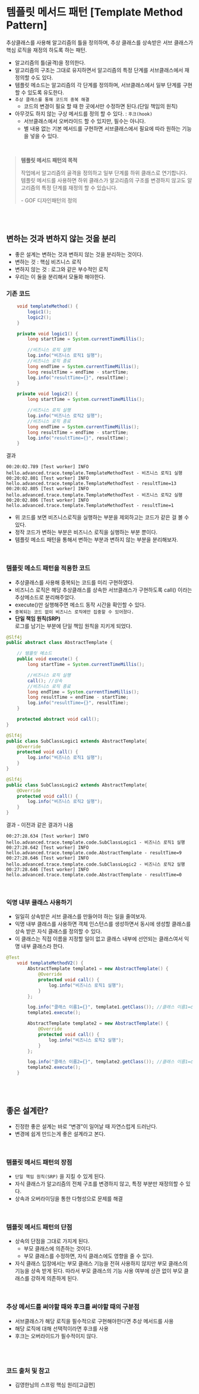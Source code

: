 # 템플릿 메서드 패턴 \[Template Method Pattern\]
추상클래스를 사용해 알고리즘의 틀을 정의하며, 추상 클래스를 상속받은 서브 클래스가 핵심 로직을 재정의 하도록 하는 패턴.

- 알고리즘의 틀(골격)을 정의한다.
- 알고리즘의 구조는 그대로 유지하면서 알고리즘의 특정 단계를 서브클래스에서 재정의할 수도 있다.
-  템플릿 메소드는 알고리즘의 각 단계를 정의하며, 서브클래스에서 일부 단계를 구현할 수 있도록 유도한다.
- `추상 클래스를 통해 코드의 중복 해결`
    - 코드의 변경이 필요 할 때 한 곳에서만 수정하면 된다.(단일 책임의 원칙)
- 아무것도 하지 않는 구상 메서드를 정의 할 수 있다. : `후크(hook)`
    - 서브클래스에서 오버라이드 할 수 있지만, 필수는 아니다.
    - 별 내용 없는 기본 메서드를 구현하면 서브클래스에서 필요에 따라 원하는 기능을 넣을 수 있다.


<br/>


> **템플릿 메서드 패턴의 목적**
> 
> 작업에서 알고리즘의 골격을 정의하고 일부 단계를 하위 클래스로 연기합니다.   
> 템플릿 메서드를 사용하면 하위 클래스가 알고리즘의 구조를 변경하지 않고도 알고리즘의 특정 단계를 재정의 할 수 있습니다.  
> 
> \- GOF 디자인패턴의 정의

  
<br/>
<br/>


## 변하는 것과 변하지 않는 것을 분리

- 좋은 설계는 변하는 것과 변하지 않는 것을 분리하는 것이다.  
- 변하는 것 : 핵심 비즈니스 로직
- 변하지 않는 것 : 로그와 같은 부수적인 로직
- 우리는 이 둘을 분리해서 모듈화 해야한다.

### 기존 코드
``` java
    void templateMethod() {
        logic1();
        logic2();
    }

    private void logic1() {
        long startTime = System.currentTimeMillis();

        //비즈니스 로직 실행
        log.info("비즈니스 로직1 실행");
        //비즈니스 로직 종료
        long endTime = System.currentTimeMillis();
        long resultTime = endTime - startTime;
        log.info("resultTime={}", resultTime);
    }

    private void logic2() {
        long startTime = System.currentTimeMillis();

        //비즈니스 로직 실행
        log.info("비즈니스 로직2 실행");
        //비즈니스 로직 종료
        long endTime = System.currentTimeMillis();
        long resultTime = endTime - startTime;
        log.info("resultTime={}", resultTime);
    }
```

결과

``` log
00:20:02.789 [Test worker] INFO hello.advanced.trace.template.TemplateMethodTest - 비즈니스 로직1 실행
00:20:02.801 [Test worker] INFO hello.advanced.trace.template.TemplateMethodTest - resultTime=13
00:20:02.805 [Test worker] INFO hello.advanced.trace.template.TemplateMethodTest - 비즈니스 로직2 실행
00:20:02.806 [Test worker] INFO hello.advanced.trace.template.TemplateMethodTest - resultTime=1
```

- 위 코드를 보면 비즈니스로직을 실행하는 부분을 제외하고는 코드가 같은 걸 볼 수 있다.  
- 정작 코드가 변하는 부분은 비즈니스 로직을 실행하는 부분 뿐이다.  
- 템플릿 메소드 패턴을 통해서 변하는 부분과 변하지 않는 부분을 분리해보자.  

<br/>

### 템플릿 메소드 패턴을 적용한 코드
- 추상클래스를 사용해 중복되는 코드를 미리 구현하였다.
- 비즈니스 로직은 해당 추상클래스를 상속한 서브클래스가 구현하도록 call() 이라는 추상메소드로 분리해주었다.
- execute()만 실행해주면 메소드 동작 시간을 확인할 수 있다.
- `중복되는 코드 없이 비즈니스 로직에만 집중할 수 있어졌다.`
- **단일 책임 원칙(SRP)**   
로그를 남기는 부분에 단일 책임 원칙을 지키게 되었다.


``` java
@Slf4j
public abstract class AbstractTemplate {

    // 템플릿 메소드
    public void execute() {
        long startTime = System.currentTimeMillis();

        //비즈니스 로직 실행
        call(); //상속
        //비즈니스 로직 종료
        long endTime = System.currentTimeMillis();
        long resultTime = endTime - startTime;
        log.info("resultTime={}", resultTime);
    }

    protected abstract void call();
}
```

```java
@Slf4j
public class SubClassLogic1 extends AbstractTemplate{
    @Override
    protected void call() {
        log.info("비즈니스 로직1 실행");
    }
}

@Slf4j
public class SubClassLogic2 extends AbstractTemplate{
    @Override
    protected void call() {
        log.info("비즈니스 로직2 실행");
    }
}
```

결과 - 이전과 같은 결과가 나옴
``` log
00:27:28.634 [Test worker] INFO hello.advanced.trace.template.code.SubClassLogic1 - 비즈니스 로직1 실행
00:27:28.642 [Test worker] INFO hello.advanced.trace.template.code.AbstractTemplate - resultTime=9
00:27:28.646 [Test worker] INFO hello.advanced.trace.template.code.SubClassLogic2 - 비즈니스 로직2 실행
00:27:28.646 [Test worker] INFO hello.advanced.trace.template.code.AbstractTemplate - resultTime=0
```

<br/>

### 익명 내부 클래스 사용하기  
- 일일히 상속받은 서브 클래스를 만들어야 하는 일을 줄여보자. 
- 익명 내부 클래스를 사용하면 객체 인스턴스를 생성하면서 동시에 생성할 클래스를 상속 받은 자식 클래스를 정의할 수 있다.
-  이 클래스는 직접 이름을 지정할 일이 없고 클래스 내부에 선언되는 클래스여서 익명 내부 클래스라 한다.


``` java
@Test
    void templateMethodV2() {
        AbstractTemplate template1 = new AbstractTemplate() {
            @Override
            protected void call() {
                log.info("비즈니스 로직1 실행");
            }
        };

        log.info("클래스 이름1={}", template1.getClass()); //클래스 이름1=class hello.advanced.trace.template.TemplateMethodTest$1
        template1.execute();

        AbstractTemplate template2 = new AbstractTemplate() {
            @Override
            protected void call() {
                log.info("비즈니스 로직2 실행");
            }
        };

        log.info("클래스 이름2={}", template2.getClass()); //클래스 이름1=class hello.advanced.trace.template.TemplateMethodTest$2
        template2.execute();
    }
```

<br/>  
<br/>

## 좋은 설계란?
- 진정한 좋은 설계는 바로 “변경"이 일어날 때 자연스럽게 드러난다. 
- 변경에 쉽게 만드는게 좋은 설계라고 본다.

<br/>

### 템플릿 메서드 패턴의 장점
- `단일 책임 원칙(SRP)` 을 지킬 수 있게 된다.
- 자식 클래스가 알고리즘의 전체 구조를 변경하지 않고, 특정 부분만 재정의할 수 있다. 
- 상속과 오버라이딩을 통한 다형성으로 문제를 해결

<br/>
  
### 템플릿 메서드 패턴의 단점

- 상속의 단점을 그대로 가지게 된다.
    - 부모 클래스에 의존하는 것이다.
    - 부모 클래스를 수정하면, 자식 클래스에도 영향을 줄 수 있다.
- 자식 클래스 입장에서는 부모 클래스 기능을 전혀 사용하지 않지만 부모 클래스의 기능을 상속 받게 된다. 따라서 부모 클래스의 기능 사용 여부에 상관 없이 부모 클래스를 강하게 의존하게 된다. 

<br/>

### 추상 메서드를 써야할 때와 후크를 써야할 때의 구분점  
- 서브클래스가 해당 로직을 필수적으로 구현해야한다면 추상 메서드를 사용
- 해당 로직에 대해 선택적이라면 후크를 사용
- 후크는 오버라이드가 필수적이지 않다.

<br/>
<br/>

### 코드 출처 및 참고
- 김영한님의 스프링 핵심 원리[고급편]